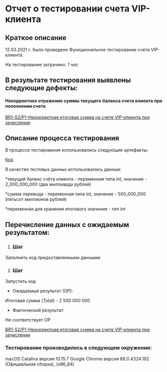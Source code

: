 # Отчет о тестировании счета VIP-клиента #

## Краткое описание ##

12.03.2021 г. было проведено Функциональное тестирование счета VIP-клиента.

На тестирование затрачено: *1 час*

## В результате тестирования выявлены следующие дефекты: ##

#### Некорректное отражение суммы текущего баланса счета клиента при пополнении счета ####
[BR1-S2/P1-Некорректная итоговая сумма на счете VIP-клиента при зачислении](https://github.com/Alex-isk/HomeWork-J-2/issues/1)


## Описание процесса тестирования ##

В процессе тестирования использовались следующие артефакты:
 
[Код](https://github.com/netology-code/javaqa-code/blob/master/1.2_programming/variables/src/Main.java)

В качестве тестовых данных использовались данные:

*текущий баланс счёта клиента - переменная типа int, значение - 2_000_000_000 (два миллиарда рублей)

*сумма перевода - переменная типа int, значение - 500_000_000 (пятьсот миллионов рублей)

*переменная для хранения итогового значения - тип int

## Перечисление данных с ожидаемым результатом: ##

1. ### Шаг ### 

Заполнить код предоставленными данными

2. ### Шаг ### 

Запустить код

* Ожидаемый результат (ОР):

Итоговая сумма (Total) - 2 500 000 000

* Фактический результат:

Не соответствует ОР

[BR1-S2/P1-Некорректная итоговая сумма на счете VIP-клиента при зачислении](https://github.com/Alex-isk/HomeWork-J-2/issues/1)

### Тестирование производилось в следующем окружении: ###

macOS Catalina версия 10.15.7
Google Chrome версия 88.0.4324.192 (Официальная сборка), (x86_64)
